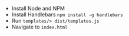 - Install Node and NPM
- Install Handlebars ```npm install -g handlebars```
- Run ```templates/> dist/templates.js```
- Navigate to ```index.html```